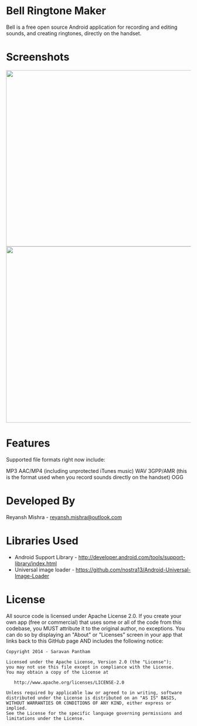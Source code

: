Bell Ringtone Maker
===================
Bell is a free open source Android application for recording and editing sounds, and creating ringtones, directly on the handset.

Screenshots
============
<img src="https://github.com/reyanshmishra/Rey-RingtoneMaker/blob/master/Screenshots/first_shot.png" width=761 height=480>
<img src="https://github.com/reyanshmishra/Rey-RingtoneMaker/blob/master/Screenshots/sec_shot.png" width=761 height=480>

Features
=========
Supported file formats right now include:

MP3
AAC/MP4 (including unprotected iTunes music)
WAV
3GPP/AMR (this is the format used when you record sounds directly on the handset)
OGG


Developed By
============
Reyansh Mishra - reyansh.mishra@outlook.com

Libraries Used
===========================
* Android Support Library - http://developer.android.com/tools/support-library/index.html
* Universal image loader - https://github.com/nostra13/Android-Universal-Image-Loader

License
========
All source code is licensed under Apache License 2.0. If you create your own app (free or commercial) that uses some or all of the code from this codebase, you MUST attribute it to the original author, no exceptions. You can do so by displaying an "About" or "Licenses" screen in your app that links back to this GitHub page AND includes the following notice: 

    Copyright 2014 - Saravan Pantham

    Licensed under the Apache License, Version 2.0 (the "License");
    you may not use this file except in compliance with the License.
    You may obtain a copy of the License at

       http://www.apache.org/licenses/LICENSE-2.0

    Unless required by applicable law or agreed to in writing, software
    distributed under the License is distributed on an "AS IS" BASIS,
    WITHOUT WARRANTIES OR CONDITIONS OF ANY KIND, either express or implied.
    See the License for the specific language governing permissions and
    limitations under the License.



